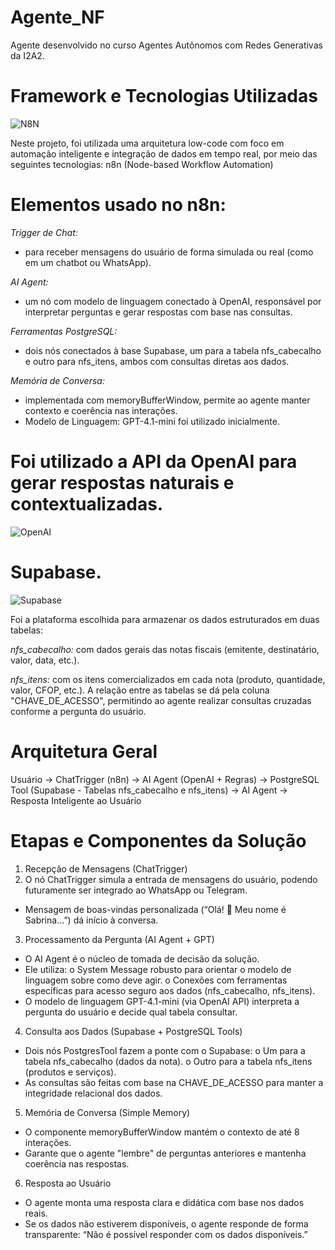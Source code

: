 # Agente_NF
Agente desenvolvido no curso Agentes Autônomos com  Redes Generativas da I2A2.
# Framework e Tecnologias Utilizadas
![N8N](https://img.shields.io/badge/-n8n-333333?style=flat&logo=n8n)

Neste projeto, foi utilizada uma arquitetura low-code com foco em automação inteligente e integração de dados em tempo real, por meio das seguintes tecnologias: n8n (Node-based Workflow Automation)
# Elementos usado no n8n:
*Trigger de Chat:*
- para receber mensagens do usuário de forma simulada ou real (como em um chatbot ou WhatsApp).
  
*AI Agent:*
- um nó com modelo de linguagem conectado à OpenAI, responsável por interpretar perguntas e gerar respostas com base nas consultas.
  
*Ferramentas PostgreSQL:* 
- dois nós conectados à base Supabase, um para a tabela nfs_cabecalho e outro para nfs_itens, ambos com consultas diretas aos dados.
  
*Memória de Conversa:*
- implementada com memoryBufferWindow, permite ao agente manter contexto e coerência nas interações.
- Modelo de Linguagem: GPT-4.1-mini foi utilizado inicialmente.
# Foi utilizado a API da OpenAI para gerar respostas naturais e contextualizadas. 
![OpenAI](https://img.shields.io/badge/-OpenAI-333333?style=flat&logo=OpenAI)

# Supabase.
![Supabase](https://img.shields.io/badge/-Supabase-333333?style=flat&logo=supabase)

Foi a plataforma escolhida para armazenar os dados estruturados em duas tabelas:

*nfs_cabecalho:* com dados gerais das notas fiscais (emitente, destinatário, valor, data, etc.).

*nfs_itens:* com os itens comercializados em cada nota (produto, quantidade, valor, CFOP, etc.).
A relação entre as tabelas se dá pela coluna "CHAVE_DE_ACESSO", permitindo ao agente realizar consultas cruzadas conforme a pergunta do usuário.
# Arquitetura Geral
Usuário → ChatTrigger (n8n) 
        → AI Agent (OpenAI + Regras) 
        → PostgreSQL Tool (Supabase - Tabelas nfs_cabecalho e nfs_itens) 
        → AI Agent → Resposta Inteligente ao Usuário
# Etapas e Componentes da Solução
1. Recepção de Mensagens (ChatTrigger)
2. O nó ChatTrigger simula a entrada de mensagens do usuário, podendo futuramente ser integrado ao WhatsApp ou Telegram.
- Mensagem de boas-vindas personalizada (“Olá! 👋 Meu nome é Sabrina...”) dá início à conversa.
3. Processamento da Pergunta (AI Agent + GPT)
- O AI Agent é o núcleo de tomada de decisão da solução.
- Ele utiliza:
o	System Message robusto para orientar o modelo de linguagem sobre como deve agir.
o	Conexões com ferramentas específicas para acesso seguro aos dados (nfs_cabecalho, nfs_itens).
- O modelo de linguagem GPT-4.1-mini (via OpenAI API) interpreta a pergunta do usuário e decide qual tabela consultar.
4. Consulta aos Dados (Supabase + PostgreSQL Tools)
- Dois nós PostgresTool fazem a ponte com o Supabase:
o	Um para a tabela nfs_cabecalho (dados da nota).
o	Outro para a tabela nfs_itens (produtos e serviços).
- As consultas são feitas com base na CHAVE_DE_ACESSO para manter a integridade relacional dos dados.
5. Memória de Conversa (Simple Memory)
- O componente memoryBufferWindow mantém o contexto de até 8 interações.
- Garante que o agente "lembre" de perguntas anteriores e mantenha coerência nas respostas.
6. Resposta ao Usuário
- O agente monta uma resposta clara e didática com base nos dados reais.
- Se os dados não estiverem disponíveis, o agente responde de forma transparente:
“Não é possível responder com os dados disponíveis.”
